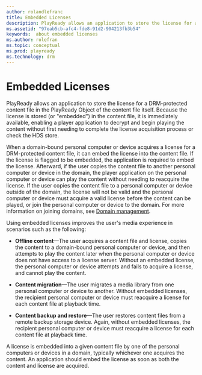 ```yaml
---
author: rolandlefranc
title: Embedded Licenses
description: PlayReady allows an application to store the license for a DRM-protected content file in the PlayReady Object of the content file itself.
ms.assetid: "97eab5cb-afc4-fde8-91d2-904213fb3b54"
keywords:  about embedded licenses
ms.author: rolefran
ms.topic: conceptual
ms.prod: playready
ms.technology: drm
---
```



# Embedded Licenses


PlayReady allows an application to store the license for a DRM-protected content file in the PlayReady Object of the content file itself. Because the license is stored (or "embedded") in the content file, it is immediately available, enabling a player application to decrypt and begin playing the content without first needing to complete the license acquisition process or check the HDS store.


When a domain-bound personal computer or device acquires a license for a DRM-protected content file, it can embed the license into the content file. If the license is flagged to be embedded, the application is required to embed the license. Afterward, if the user copies the content file to another personal computer or device in the domain, the player application on the personal computer or device can play the content without needing to reacquire the license. If the user copies the content file to a personal computer or device outside of the domain, the license will not be valid and the personal computer or device must acquire a valid license before the content can be played, or join the personal computer or device to the domain. For more information on joining domains, see [Domain management](domain-server.md#domain_management).


Using embedded licenses improves the user's media experience in scenarios such as the following:

   *  **Offline content**&mdash;The user acquires a content file and license, copies the content to a domain-bound personal computer or device, and then attempts to play the content later when the personal computer or device does not have access to a license server. Without an embedded license, the personal computer or device attempts and fails to acquire a license, and cannot play the content.

   *  **Content migration**&mdash;The user migrates a media library from one personal computer or device to another. Without embedded licenses, the recipient personal computer or device must reacquire a license for each content file at playback time.

   *  **Content backup and restore**&mdash;The user restores content files from a remote backup storage device. Again, without embedded licenses, the recipient personal computer or device must reacquire a license for each content file at playback time.



A license is embedded into a given content file by one of the personal computers or devices in a domain, typically whichever one acquires the content. An application should embed the license as soon as both the content and license are acquired.

